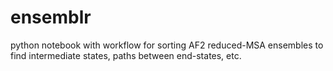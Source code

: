 # ensemblr
python notebook with workflow for sorting AF2 reduced-MSA ensembles to find intermediate states, paths between end-states, etc. 
